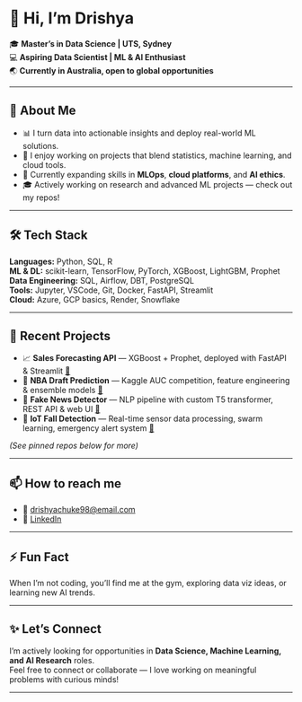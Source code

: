 # 👋 Hi, I’m Drishya

🎓 **Master’s in Data Science | UTS, Sydney**  
💻 **Aspiring Data Scientist | ML & AI Enthusiast**  
🌏 **Currently in Australia, open to global opportunities**

---

## 📌 About Me

- 📊 I turn data into actionable insights and deploy real-world ML solutions.
- 🤝 I enjoy working on projects that blend statistics, machine learning, and cloud tools.
- 🚀 Currently expanding skills in **MLOps**, **cloud platforms**, and **AI ethics**.
- 🎓 Actively working on research and advanced ML projects — check out my repos!

---

## 🛠️ Tech Stack

**Languages:** Python, SQL, R  
**ML & DL:** scikit-learn, TensorFlow, PyTorch, XGBoost, LightGBM, Prophet  
**Data Engineering:** SQL, Airflow, DBT, PostgreSQL  
**Tools:** Jupyter, VSCode, Git, Docker, FastAPI, Streamlit  
**Cloud:** Azure, GCP basics, Render, Snowflake

---

## 🔬 Recent Projects

- 📈 **Sales Forecasting API** — XGBoost + Prophet, deployed with FastAPI & Streamlit [🔗](#)
- 🤖 **NBA Draft Prediction** — Kaggle AUC competition, feature engineering & ensemble models [🔗](#)
- 📰 **Fake News Detector** — NLP pipeline with custom T5 transformer, REST API & web UI [🔗](#)
- 🧭 **IoT Fall Detection** — Real-time sensor data processing, swarm learning, emergency alert system [🔗](#)

*(See pinned repos below for more)*

---

## 📫 How to reach me

- 📧 drishyachuke98@email.com  
- 💼 [LinkedIn](https://www.linkedin.com/in/drishya-chuke-804919195/)  

---

## ⚡ Fun Fact

When I’m not coding, you’ll find me at the gym, exploring data viz ideas, or learning new AI trends.

---

## ✨ Let’s Connect

I’m actively looking for opportunities in **Data Science, Machine Learning, and AI Research** roles.  
Feel free to connect or collaborate — I love working on meaningful problems with curious minds!

---
